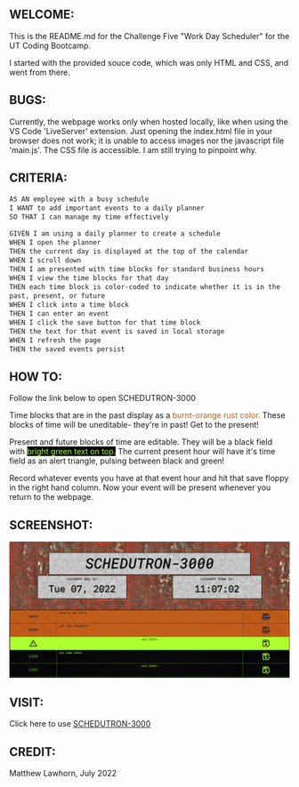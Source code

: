 ## WELCOME:
This is the README.md for the Challenge Five "Work Day Scheduler" for the UT Coding Bootcamp.

I started with the provided souce code, which was only HTML and CSS, and went from there.

## BUGS:

Currently, the webpage works only when hosted locally, like when using the VS Code 'LiveServer' extension. Just opening the index.html file in your browser does not work; it is unable to access images nor the javascript file 'main.js'. The CSS file *is* accessible. I am still trying to pinpoint why. 

## CRITERIA: 

```
AS AN employee with a busy schedule
I WANT to add important events to a daily planner
SO THAT I can manage my time effectively
```

```
GIVEN I am using a daily planner to create a schedule
WHEN I open the planner
THEN the current day is displayed at the top of the calendar
WHEN I scroll down
THEN I am presented with time blocks for standard business hours
WHEN I view the time blocks for that day
THEN each time block is color-coded to indicate whether it is in the past, present, or future
WHEN I click into a time block
THEN I can enter an event
WHEN I click the save button for that time block
THEN the text for that event is saved in local storage
WHEN I refresh the page
THEN the saved events persist
```

## HOW TO:

Follow the link below to open SCHEDUTRON-3000

Time blocks that are in the past display as a <span style="color:rgb(194, 92, 25)">burnt-orange rust color.</span> These blocks of time will be uneditable- they're in past! Get to the present!

Present and future blocks of time are editable. They will be a black field with <span style="color:greenyellow; background:black">bright green text on top.</span> The current present hour will have it's time field as an alert triangle, pulsing between black and green!

Record whatever events you have at that event hour and hit that save floppy in the right hand column. Now your event will be present whenever you return to the webpage.

## SCREENSHOT:
<img src="./assets/images/SchedutronScreenshot.png" alt="Screenshot of around 11am" />

## VISIT:
Click here to use <a href="https://lawhornmatt.github.io/Ch5_DayScheduler/" target="_blank">SCHEDUTRON-3000</a>

## CREDIT:
Matthew Lawhorn, July 2022